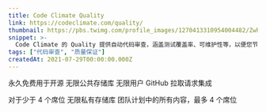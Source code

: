 ```yaml
---
title: Code Climate Quality
link: https://codeclimate.com/quality/
thumbnail: https://pbs.twimg.com/profile_images/1270413310954004482/ZwhcBeAu_400x400.jpg
snippet: >-
  Code Climate 的 Quality 提供自动代码审查，涵盖测试覆盖率、可维护性等，以便您节省时间并自信地合并。
tags: ["代码审查", "质量保证"]
createdAt: 2021-07-29T00:00:00.000Z
---
```

永久免费用于开源
无限公共存储库
无限用户
GitHub 拉取请求集成

对于少于 4 个席位
无限私有存储库
团队计划中的所有内容，最多 4 个席位